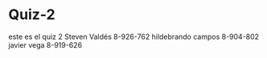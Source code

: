 # Quiz-2
este es el quiz 2
Steven Valdés 8-926-762
hildebrando campos 8-904-802
javier vega 8-919-626
